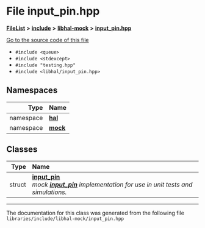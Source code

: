 

# File input\_pin.hpp



[**FileList**](files.md) **>** [**include**](dir_cba0faac6e93618a6e2539705915bd70.md) **>** [**libhal-mock**](dir_24679974995b72317f1fb09ac5dd2fb9.md) **>** [**input\_pin.hpp**](libhal-mock_2input__pin_8hpp.md)

[Go to the source code of this file](libhal-mock_2input__pin_8hpp_source.md)



* `#include <queue>`
* `#include <stdexcept>`
* `#include "testing.hpp"`
* `#include <libhal/input_pin.hpp>`













## Namespaces

| Type | Name |
| ---: | :--- |
| namespace | [**hal**](namespacehal.md) <br> |
| namespace | [**mock**](namespacehal_1_1mock.md) <br> |


## Classes

| Type | Name |
| ---: | :--- |
| struct | [**input\_pin**](structhal_1_1mock_1_1input__pin.md) <br>_mock_ [_**input\_pin**_](structhal_1_1mock_1_1input__pin.md) _implementation for use in unit tests and simulations._ |



















































------------------------------
The documentation for this class was generated from the following file `libraries/include/libhal-mock/input_pin.hpp`

